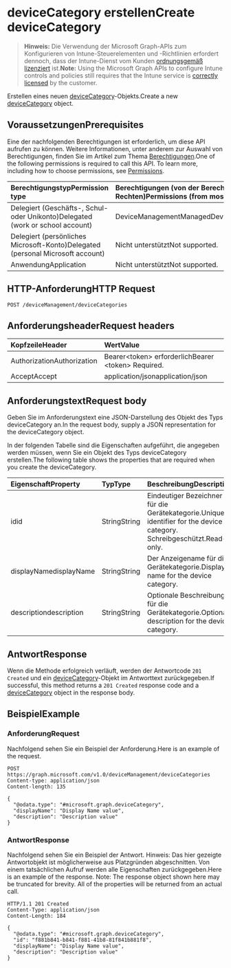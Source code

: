 # <a name="create-devicecategory"></a><span data-ttu-id="d68b0-101">deviceCategory erstellen</span><span class="sxs-lookup"><span data-stu-id="d68b0-101">Create deviceCategory</span></span>

> <span data-ttu-id="d68b0-102">**Hinweis:** Die Verwendung der Microsoft Graph-APIs zum Konfigurieren von Intune-Steuerelementen und -Richtlinien erfordert dennoch, dass der Intune-Dienst vom Kunden [ordnungsgemäß lizenziert](https://go.microsoft.com/fwlink/?linkid=839381) ist.</span><span class="sxs-lookup"><span data-stu-id="d68b0-102">**Note:** Using the Microsoft Graph APIs to configure Intune controls and policies still requires that the Intune service is [correctly licensed](https://go.microsoft.com/fwlink/?linkid=839381) by the customer.</span></span>

<span data-ttu-id="d68b0-103">Erstellen eines neuen [deviceCategory](../resources/intune_shared_devicecategory.md)-Objekts.</span><span class="sxs-lookup"><span data-stu-id="d68b0-103">Create a new [deviceCategory](../resources/intune_shared_devicecategory.md) object.</span></span>
## <a name="prerequisites"></a><span data-ttu-id="d68b0-104">Voraussetzungen</span><span class="sxs-lookup"><span data-stu-id="d68b0-104">Prerequisites</span></span>
<span data-ttu-id="d68b0-p101">Eine der nachfolgenden Berechtigungen ist erforderlich, um diese API aufrufen zu können. Weitere Informationen, unter anderem zur Auswahl von Berechtigungen, finden Sie im Artikel zum Thema [Berechtigungen](../../../concepts/permissions_reference.md).</span><span class="sxs-lookup"><span data-stu-id="d68b0-p101">One of the following permissions is required to call this API. To learn more, including how to choose permissions, see [Permissions](../../../concepts/permissions_reference.md).</span></span>

|<span data-ttu-id="d68b0-107">Berechtigungstyp</span><span class="sxs-lookup"><span data-stu-id="d68b0-107">Permission type</span></span>|<span data-ttu-id="d68b0-108">Berechtigungen (von der Berechtigung mit den meisten Rechten zu der mit den wenigsten Rechten)</span><span class="sxs-lookup"><span data-stu-id="d68b0-108">Permissions (from most to least privileged)</span></span>|
|:---|:---|
|<span data-ttu-id="d68b0-109">Delegiert (Geschäfts-, Schul- oder Unikonto)</span><span class="sxs-lookup"><span data-stu-id="d68b0-109">Delegated (work or school account)</span></span>|<span data-ttu-id="d68b0-110">DeviceManagementManagedDevices.ReadWrite.All</span><span class="sxs-lookup"><span data-stu-id="d68b0-110">DeviceManagementManagedDevices.ReadWrite.All</span></span>|
|<span data-ttu-id="d68b0-111">Delegiert (persönliches Microsoft-Konto)</span><span class="sxs-lookup"><span data-stu-id="d68b0-111">Delegated (personal Microsoft account)</span></span>|<span data-ttu-id="d68b0-112">Nicht unterstützt</span><span class="sxs-lookup"><span data-stu-id="d68b0-112">Not supported.</span></span>|
|<span data-ttu-id="d68b0-113">Anwendung</span><span class="sxs-lookup"><span data-stu-id="d68b0-113">Application</span></span>|<span data-ttu-id="d68b0-114">Nicht unterstützt</span><span class="sxs-lookup"><span data-stu-id="d68b0-114">Not supported.</span></span>|

## <a name="http-request"></a><span data-ttu-id="d68b0-115">HTTP-Anforderung</span><span class="sxs-lookup"><span data-stu-id="d68b0-115">HTTP Request</span></span>
<!-- {
  "blockType": "ignored"
}
-->
``` http
POST /deviceManagement/deviceCategories
```

## <a name="request-headers"></a><span data-ttu-id="d68b0-116">Anforderungsheader</span><span class="sxs-lookup"><span data-stu-id="d68b0-116">Request headers</span></span>
|<span data-ttu-id="d68b0-117">Kopfzeile</span><span class="sxs-lookup"><span data-stu-id="d68b0-117">Header</span></span>|<span data-ttu-id="d68b0-118">Wert</span><span class="sxs-lookup"><span data-stu-id="d68b0-118">Value</span></span>|
|:---|:---|
|<span data-ttu-id="d68b0-119">Authorization</span><span class="sxs-lookup"><span data-stu-id="d68b0-119">Authorization</span></span>|<span data-ttu-id="d68b0-120">Bearer&lt;token&gt; erforderlich</span><span class="sxs-lookup"><span data-stu-id="d68b0-120">Bearer &lt;token&gt; Required.</span></span>|
|<span data-ttu-id="d68b0-121">Accept</span><span class="sxs-lookup"><span data-stu-id="d68b0-121">Accept</span></span>|<span data-ttu-id="d68b0-122">application/json</span><span class="sxs-lookup"><span data-stu-id="d68b0-122">application/json</span></span>|

## <a name="request-body"></a><span data-ttu-id="d68b0-123">Anforderungstext</span><span class="sxs-lookup"><span data-stu-id="d68b0-123">Request body</span></span>
<span data-ttu-id="d68b0-124">Geben Sie im Anforderungstext eine JSON-Darstellung des Objekt des Typs deviceCategory an.</span><span class="sxs-lookup"><span data-stu-id="d68b0-124">In the request body, supply a JSON representation for the deviceCategory object.</span></span>

<span data-ttu-id="d68b0-125">In der folgenden Tabelle sind die Eigenschaften aufgeführt, die angegeben werden müssen, wenn Sie ein Objekt des Typs deviceCategory erstellen.</span><span class="sxs-lookup"><span data-stu-id="d68b0-125">The following table shows the properties that are required when you create the deviceCategory.</span></span>

|<span data-ttu-id="d68b0-126">Eigenschaft</span><span class="sxs-lookup"><span data-stu-id="d68b0-126">Property</span></span>|<span data-ttu-id="d68b0-127">Typ</span><span class="sxs-lookup"><span data-stu-id="d68b0-127">Type</span></span>|<span data-ttu-id="d68b0-128">Beschreibung</span><span class="sxs-lookup"><span data-stu-id="d68b0-128">Description</span></span>|
|:---|:---|:---|
|<span data-ttu-id="d68b0-129">id</span><span class="sxs-lookup"><span data-stu-id="d68b0-129">id</span></span>|<span data-ttu-id="d68b0-130">String</span><span class="sxs-lookup"><span data-stu-id="d68b0-130">String</span></span>|<span data-ttu-id="d68b0-131">Eindeutiger Bezeichner für die Gerätekategorie.</span><span class="sxs-lookup"><span data-stu-id="d68b0-131">Unique identifier for the device category.</span></span> <span data-ttu-id="d68b0-132">Schreibgeschützt.</span><span class="sxs-lookup"><span data-stu-id="d68b0-132">Read-only.</span></span>|
|<span data-ttu-id="d68b0-133">displayName</span><span class="sxs-lookup"><span data-stu-id="d68b0-133">displayName</span></span>|<span data-ttu-id="d68b0-134">String</span><span class="sxs-lookup"><span data-stu-id="d68b0-134">String</span></span>|<span data-ttu-id="d68b0-135">Der Anzeigename für die Gerätekategorie.</span><span class="sxs-lookup"><span data-stu-id="d68b0-135">Display name for the device category.</span></span>|
|<span data-ttu-id="d68b0-136">description</span><span class="sxs-lookup"><span data-stu-id="d68b0-136">description</span></span>|<span data-ttu-id="d68b0-137">String</span><span class="sxs-lookup"><span data-stu-id="d68b0-137">String</span></span>|<span data-ttu-id="d68b0-138">Optionale Beschreibung für die Gerätekategorie.</span><span class="sxs-lookup"><span data-stu-id="d68b0-138">Optional description for the device category.</span></span>|



## <a name="response"></a><span data-ttu-id="d68b0-139">Antwort</span><span class="sxs-lookup"><span data-stu-id="d68b0-139">Response</span></span>
<span data-ttu-id="d68b0-140">Wenn die Methode erfolgreich verläuft, werden der Antwortcode `201 Created` und ein [deviceCategory](../resources/intune_shared_devicecategory.md)-Objekt im Antworttext zurückgegeben.</span><span class="sxs-lookup"><span data-stu-id="d68b0-140">If successful, this method returns a `201 Created` response code and a [deviceCategory](../resources/intune_shared_devicecategory.md) object in the response body.</span></span>

## <a name="example"></a><span data-ttu-id="d68b0-141">Beispiel</span><span class="sxs-lookup"><span data-stu-id="d68b0-141">Example</span></span>
### <a name="request"></a><span data-ttu-id="d68b0-142">Anforderung</span><span class="sxs-lookup"><span data-stu-id="d68b0-142">Request</span></span>
<span data-ttu-id="d68b0-143">Nachfolgend sehen Sie ein Beispiel der Anforderung.</span><span class="sxs-lookup"><span data-stu-id="d68b0-143">Here is an example of the request.</span></span>
``` http
POST https://graph.microsoft.com/v1.0/deviceManagement/deviceCategories
Content-type: application/json
Content-length: 135

{
  "@odata.type": "#microsoft.graph.deviceCategory",
  "displayName": "Display Name value",
  "description": "Description value"
}
```

### <a name="response"></a><span data-ttu-id="d68b0-144">Antwort</span><span class="sxs-lookup"><span data-stu-id="d68b0-144">Response</span></span>
<span data-ttu-id="d68b0-p103">Nachfolgend sehen Sie ein Beispiel der Antwort. Hinweis: Das hier gezeigte Antwortobjekt ist möglicherweise aus Platzgründen abgeschnitten. Von einem tatsächlichen Aufruf werden alle Eigenschaften zurückgegeben.</span><span class="sxs-lookup"><span data-stu-id="d68b0-p103">Here is an example of the response. Note: The response object shown here may be truncated for brevity. All of the properties will be returned from an actual call.</span></span>
``` http
HTTP/1.1 201 Created
Content-Type: application/json
Content-Length: 184

{
  "@odata.type": "#microsoft.graph.deviceCategory",
  "id": "f881b841-b841-f881-41b8-81f841b881f8",
  "displayName": "Display Name value",
  "description": "Description value"
}
```



